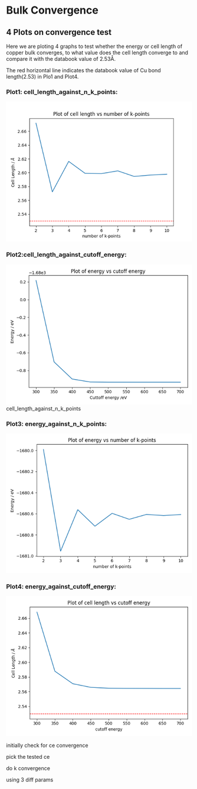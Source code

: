 # Bulk Convergence

## 4 Plots on convergence test

Here we are ploting 4 graphs to test whether the energy or cell length of copper bulk converges, to what value does the cell length converge to and compare it with the databook value of 2.53Å.

The red horizontal line indicates the databook value of Cu bond length(2.53) in Plo1 and Plot4.

### Plot1: cell_length_against_n_k_points:

![](./cell_length_against_n_k_points.png)

### Plot2:cell_length_against_cutoff_energy:

![](./cell_length_against_cutoff_energy.png)cell_length_against_n_k_points

### Plot3: energy_against_n_k_points:

![](./energy_against_n_k_points.png)

### Plot4: energy_against_cutoff_energy:

![](./energy_against_cutoff_energy.png)

initially check for ce convergence

pick the tested ce

do k convergence

using 3 diff params
